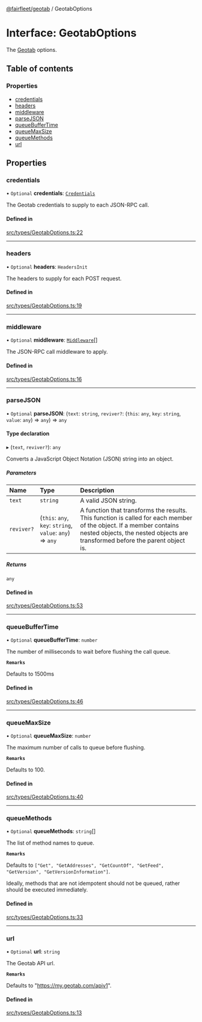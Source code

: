 [@fairfleet/geotab](../README.md) / GeotabOptions

# Interface: GeotabOptions

The [Geotab](Geotab.md) options.

## Table of contents

### Properties

- [credentials](GeotabOptions.md#credentials)
- [headers](GeotabOptions.md#headers)
- [middleware](GeotabOptions.md#middleware)
- [parseJSON](GeotabOptions.md#parsejson)
- [queueBufferTime](GeotabOptions.md#queuebuffertime)
- [queueMaxSize](GeotabOptions.md#queuemaxsize)
- [queueMethods](GeotabOptions.md#queuemethods)
- [url](GeotabOptions.md#url)

## Properties

### credentials

• `Optional` **credentials**: [`Credentials`](Credentials.md)

The Geotab credentials to supply to each JSON-RPC call.

#### Defined in

[src/types/GeotabOptions.ts:22](https://github.com/fairfleet/geotab/blob/b682f10/src/types/GeotabOptions.ts#L22)

___

### headers

• `Optional` **headers**: `HeadersInit`

The headers to supply for each POST request.

#### Defined in

[src/types/GeotabOptions.ts:19](https://github.com/fairfleet/geotab/blob/b682f10/src/types/GeotabOptions.ts#L19)

___

### middleware

• `Optional` **middleware**: [`Middleware`](../README.md#middleware)[]

The JSON-RPC call middleware to apply.

#### Defined in

[src/types/GeotabOptions.ts:16](https://github.com/fairfleet/geotab/blob/b682f10/src/types/GeotabOptions.ts#L16)

___

### parseJSON

• `Optional` **parseJSON**: (`text`: `string`, `reviver?`: (`this`: `any`, `key`: `string`, `value`: `any`) => `any`) => `any`

#### Type declaration

▸ (`text`, `reviver?`): `any`

Converts a JavaScript Object Notation (JSON) string into an object.

##### Parameters

| Name | Type | Description |
| :------ | :------ | :------ |
| `text` | `string` | A valid JSON string. |
| `reviver?` | (`this`: `any`, `key`: `string`, `value`: `any`) => `any` | A function that transforms the results. This function is called for each member of the object. If a member contains nested objects, the nested objects are transformed before the parent object is. |

##### Returns

`any`

#### Defined in

[src/types/GeotabOptions.ts:53](https://github.com/fairfleet/geotab/blob/b682f10/src/types/GeotabOptions.ts#L53)

___

### queueBufferTime

• `Optional` **queueBufferTime**: `number`

The number of milliseconds to wait before flushing the call queue.

**`Remarks`**

Defaults to 1500ms

#### Defined in

[src/types/GeotabOptions.ts:46](https://github.com/fairfleet/geotab/blob/b682f10/src/types/GeotabOptions.ts#L46)

___

### queueMaxSize

• `Optional` **queueMaxSize**: `number`

The maximum number of calls to queue before flushing.

**`Remarks`**

Defaults to 100.

#### Defined in

[src/types/GeotabOptions.ts:40](https://github.com/fairfleet/geotab/blob/b682f10/src/types/GeotabOptions.ts#L40)

___

### queueMethods

• `Optional` **queueMethods**: `string`[]

The list of method names to queue.

**`Remarks`**

Defaults to `["Get", "GetAddresses", "GetCountOf", "GetFeed", "GetVersion", "GetVersionInformation"]`.

Ideally, methods that are not idempotent should not be queued, rather should be
executed immediately.

#### Defined in

[src/types/GeotabOptions.ts:33](https://github.com/fairfleet/geotab/blob/b682f10/src/types/GeotabOptions.ts#L33)

___

### url

• `Optional` **url**: `string`

The Geotab API url.

**`Remarks`**

Defaults to "https://my.geotab.com/apiv1".

#### Defined in

[src/types/GeotabOptions.ts:13](https://github.com/fairfleet/geotab/blob/b682f10/src/types/GeotabOptions.ts#L13)

